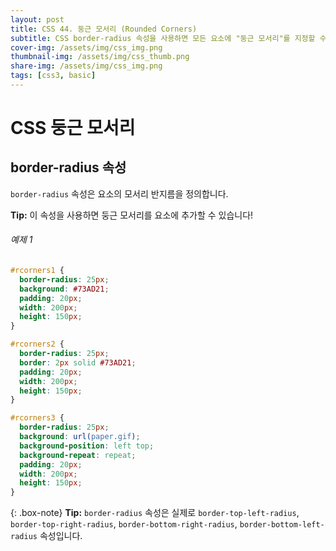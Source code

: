```yaml
---
layout: post
title: CSS 44. 둥근 모서리 (Rounded Corners)
subtitle: CSS border-radius 속성을 사용하면 모든 요소에 "둥근 모서리"를 지정할 수 있습니다.
cover-img: /assets/img/css_img.png
thumbnail-img: /assets/img/css_thumb.png
share-img: /assets/img/css_img.png
tags: [css3, basic]
---
```


# CSS 둥근 모서리


## border-radius 속성

```border-radius``` 속성은 요소의 모서리 반지름을 정의합니다.

**Tip:** 이 속성을 사용하면 둥근 모서리를 요소에 추가할 수 있습니다!

###### 예제 1

```css
#rcorners1 {
  border-radius: 25px;
  background: #73AD21;
  padding: 20px;
  width: 200px;
  height: 150px;
}

#rcorners2 {
  border-radius: 25px;
  border: 2px solid #73AD21;
  padding: 20px;
  width: 200px;
  height: 150px;
}

#rcorners3 {
  border-radius: 25px;
  background: url(paper.gif);
  background-position: left top;
  background-repeat: repeat;
  padding: 20px;
  width: 200px;
  height: 150px;
}
```

{: .box-note}
**Tip:** ```border-radius``` 속성은 실제로 ```border-top-left-radius```, ```border-top-right-radius```, ```border-bottom-right-radius```, ```border-bottom-left-radius``` 속성입니다.
